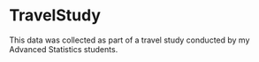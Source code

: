 # TravelStudy
This data was collected as part of a travel study conducted by my Advanced Statistics students.
